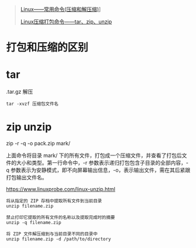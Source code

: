 > [Linux——常用命令(压缩和解压缩)](https://blog.csdn.net/rubulai/article/details/90814639)]
>
> [Linux压缩打包命令——tar、zip、unzip](https://blog.csdn.net/weixin_44901564/article/details/99682926)

# 打包和压缩的区别



# tar

.tar.gz 解压

```
tar -xvzf 压缩包文件名
```



# zip unzip

zip -r -q -o pack.zip mark/

上面命令将目录 mark/ 下的所有文件，打包成一个压缩文件，并查看了打包后文件的大小和类型。第一行命令中，-r 参数表示递归打包包含子目录的全部内容，-q 参数表示为安静模式，即不向屏幕输出信息，-o，表示输出文件，需在其后紧跟打包输出文件名。



https://www.linuxprobe.com/linux-unzip.html

```
将从指定的 ZIP 存档中提取所有文件到当前目录
unzip filename.zip

禁止打印它提取的所有文件的名称以及提取完成时的摘要
unzip -q filename.zip

将 ZIP 文件解压缩到与当前目录不同的目录中
unzip filename.zip -d /path/to/directory 
```

